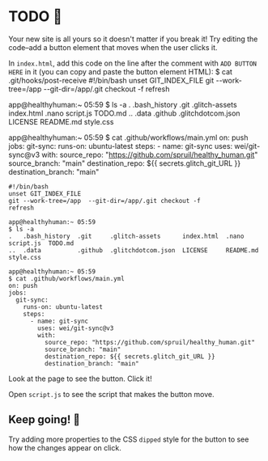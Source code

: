 # TODO 🚧

Your new site is all yours so it doesn't matter if you break it! Try editing the code–add a button element that moves when the user clicks it.

In `index.html`, add this code on the line after the comment with `ADD BUTTON HERE` in it (you can copy and paste the button element HTML):
$ cat .git/hooks/post-receive
#!/bin/bash
unset GIT_INDEX_FILE
git --work-tree=/app --git-dir=/app/.git checkout -f
refresh

app@healthyhuman:~ 05:59
$ ls -a
. .bash_history .git .glitch-assets index.html .nano script.js TODO.md
.. .data .github .glitchdotcom.json LICENSE README.md style.css

app@healthyhuman:~ 05:59
$ cat .github/workflows/main.yml
on: push
jobs:
git-sync:
runs-on: ubuntu-latest
steps: - name: git-sync
uses: wei/git-sync@v3
with:
source_repo: "https://github.com/spruil/healthy_human.git"
source_branch: "main"
destination_repo: ${{ secrets.glitch_git_URL }}
destination_branch: "main"

```$ cat .git/hooks/post-receive
#!/bin/bash
unset GIT_INDEX_FILE
git --work-tree=/app  --git-dir=/app/.git checkout -f
refresh

app@healthyhuman:~ 05:59 
$ ls -a
.   .bash_history  .git     .glitch-assets      index.html  .nano      script.js  TODO.md
..  .data          .github  .glitchdotcom.json  LICENSE     README.md  style.css

app@healthyhuman:~ 05:59 
$ cat .github/workflows/main.yml 
on: push
jobs:
  git-sync:
    runs-on: ubuntu-latest
    steps:
      - name: git-sync
        uses: wei/git-sync@v3
        with:
          source_repo: "https://github.com/spruil/healthy_human.git"
          source_branch: "main"
          destination_repo: ${{ secrets.glitch_git_URL }}
          destination_branch: "main"
```

Look at the page to see the button. Click it!

Open `script.js` to see the script that makes the button move.

## Keep going! 🚀

Try adding more properties to the CSS `dipped` style for the button to see how the changes appear on click.
